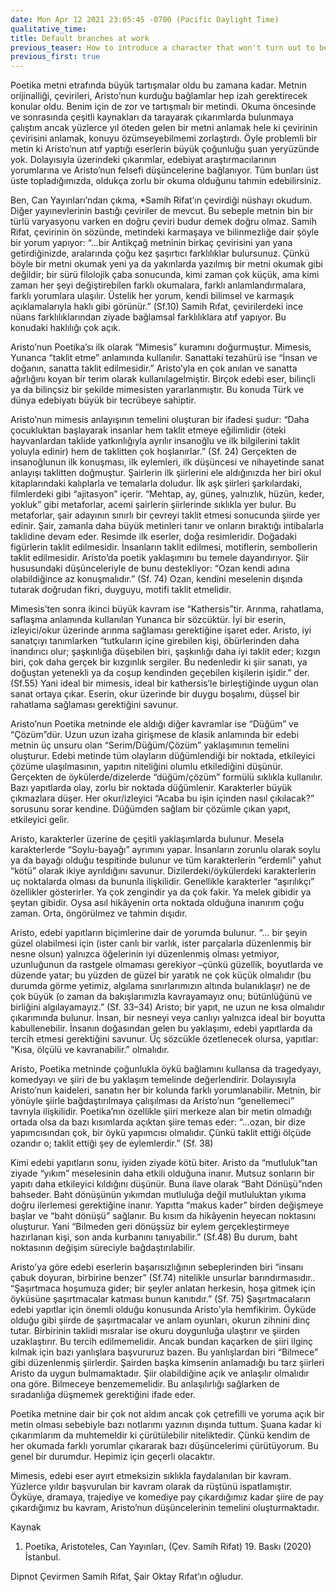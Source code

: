 ```yaml
---
date: Mon Apr 12 2021 23:05:45 -0700 (Pacific Daylight Time)
qualitative_time: 
title: Default branches at work
previous_teaser: How to introduce a character that won't turn out to be a super villain
previous_first: true
---
```

Poetika metni etrafında büyük tartışmalar oldu bu zamana kadar. Metnin orijinalliği, çevirileri, Aristo’nun kurduğu bağlamlar hep izah gerektirecek konular oldu. Benim için de zor ve tartışmalı bir metindi. Okuma öncesinde ve sonrasında çeşitli kaynakları da tarayarak çıkarımlarda bulunmaya çalıştım ancak yüzlerce yıl öteden gelen bir metni anlamak hele ki çevirinin çevirisini anlamak, konuyu özümseyebilmemi zorlaştırdı. Öyle problemli bir metin ki Aristo’nun atıf yaptığı eserlerin büyük çoğunluğu şuan yeryüzünde yok. Dolayısıyla üzerindeki çıkarımlar, edebiyat araştırmacılarının yorumlarına ve Aristo’nun felsefi düşüncelerine bağlanıyor. Tüm bunları üst üste topladığımızda, oldukça zorlu bir okuma olduğunu tahmin edebilirsiniz.

Ben, Can Yayınları’ndan çıkma, *Samih Rifat’ın çevirdiği nüshayı okudum. Diğer yayınevlerinin bastığı çeviriler de mevcut. Bu sebeple metnin bin bir türlü varyasyonu varken en doğru çeviri budur demek doğru olmaz. Samih Rifat, çevirinin ön sözünde, metindeki karmaşaya ve bilinmezliğe dair şöyle bir yorum yapıyor: “…bir Antikçağ metninin birkaç çevirisini yan yana getirdiğinizde, aralarında çoğu kez şaşırtıcı farklılıklar bulursunuz. Çünkü böyle bir metni okumak yeni ya da yakınlarda yazılmış bir metni okumak gibi değildir; bir sürü filolojik çaba sonucunda, kimi zaman çok küçük, ama kimi zaman her şeyi değiştirebilen farklı okumalara, farklı anlamlandırmalara, farklı yorumlara ulaşılır. Üstelik her yorum, kendi bilimsel ve karmaşık açıklamalarıyla haklı gibi görünür.” (Sf.10) Samih Rıfat, çevirilerdeki ince nüans farklılıklarından ziyade bağlamsal farklılıklara atıf yapıyor. Bu konudaki haklılığı çok açık.

Aristo’nun Poetika’sı ilk olarak “Mimesis” kuramını doğurmuştur. Mimesis, Yunanca “taklit etme” anlamında kullanılır. Sanattaki tezahürü ise “İnsan ve doğanın, sanatta taklit edilmesidir.” Aristo’yla en çok anılan ve sanatta ağırlığını koyan bir terim olarak kullanılagelmiştir. Birçok edebi eser, bilinçli ya da bilinçsiz bir şekilde mimesisten yararlanmıştır. Bu konuda Türk ve dünya edebiyatı büyük bir tecrübeye sahiptir.

Aristo’nun mimesis anlayışının temelini oluşturan bir ifadesi şudur: “Daha çocukluktan başlayarak insanlar hem taklit etmeye eğilimlidir (öteki hayvanlardan taklide yatkınlığıyla ayrılır insanoğlu ve ilk bilgilerini taklit yoluyla edinir) hem de taklitten çok hoşlanırlar.” (Sf. 24) Gerçekten de insanoğlunun ilk konuşması, ilk eylemleri, ilk düşüncesi ve nihayetinde sanat anlayışı taklitten doğmuştur. Şairlerin ilk şiirlerini ele aldığınızda her biri okul kitaplarındaki kalıplarla ve temalarla doludur. İlk aşk şiirleri şarkılardaki, filmlerdeki gibi “ajitasyon” içerir. “Mehtap, ay, güneş, yalnızlık, hüzün, keder, yokluk” gibi metaforlar, acemi şairlerin şiirlerinde sıklıkla yer bulur. Bu metaforlar, şair adayının sınırlı bir çevreyi taklit etmesi sonucunda şiirde yer edinir. Şair, zamanla daha büyük metinleri tanır ve onların bıraktığı intibalarla taklidine devam eder. Resimde ilk eserler, doğa resimleridir. Doğadaki figürlerin taklit edilmesidir. İnsanların taklit edilmesi, motiflerin, sembollerin taklit edilmesidir. Aristo’da poetik yaklaşımını bu temele dayandırıyor. Şiir hususundaki düşünceleriyle de bunu destekliyor: “Ozan kendi adına olabildiğince az konuşmalıdır.” (Sf. 74) Ozan, kendini meselenin dışında tutarak doğrudan fikri, duyguyu, motifi taklit etmelidir.

Mimesis’ten sonra ikinci büyük kavram ise “Kathersis”tir. Arınma, rahatlama, saflaşma anlamında kullanılan Yunanca bir sözcüktür. İyi bir eserin, izleyici/okur üzerinde arınma sağlaması gerektiğine işaret eder. Aristo, iyi sanatçıyı tanımlarken “tutkuların içine girebilen kişi, öbürlerinden daha inandırıcı olur; şaşkınlığa düşebilen biri, şaşkınlığı daha iyi taklit eder; kızgın biri, çok daha gerçek bir kızgınlık sergiler. Bu nedenledir ki şiir sanatı, ya doğuştan yetenekli ya da coşup kendinden geçebilen kişilerin işidir.” der. (Sf.55) Yani ideal bir mimesis, ideal bir kathersis’le birleştiğinde uygun olan sanat ortaya çıkar. Eserin, okur üzerinde bir duygu boşalımı, düşsel bir rahatlama sağlaması gerektiğini savunur.

Aristo’nun Poetika metninde ele aldığı diğer kavramlar ise “Düğüm” ve “Çözüm”dür. Uzun uzun izaha girişmese de klasik anlamında bir edebi metnin üç unsuru olan “Serim/Düğüm/Çözüm” yaklaşımının temelini oluşturur. Edebi metinde tüm olayların düğümlendiği bir noktada, etkileyici çözüme ulaşılmasının, yapıtın niteliğini olumlu etkilediğini düşünür. Gerçekten de öykülerde/dizelerde “düğüm/çözüm” formülü sıklıkla kullanılır. Bazı yapıtlarda olay, zorlu bir noktada düğümlenir. Karakterler büyük çıkmazlara düşer. Her okur/izleyici “Acaba bu işin içinden nasıl çıkılacak?” sorusunu sorar kendine. Düğümden sağlam bir çözümle çıkan yapıt, etkileyici gelir.

Aristo, karakterler üzerine de çeşitli yaklaşımlarda bulunur. Mesela karakterlerde “Soylu-bayağı” ayrımını yapar. İnsanların zorunlu olarak soylu ya da bayağı olduğu tespitinde bulunur ve tüm karakterlerin ”erdemli” yahut “kötü” olarak ikiye ayrıldığını savunur. Dizilerdeki/öykülerdeki karakterlerin uç noktalarda olması da bununla ilişkilidir. Genellikle karakterler “aşırılıkçı” özellikler gösterirler. Ya çok zengindir ya da çok fakir. Ya melek gibidir ya şeytan gibidir. Oysa asıl hikâyenin orta noktada olduğuna inanırım çoğu zaman. Orta, öngörülmez ve tahmin dışıdır.

Aristo, edebi yapıtların biçimlerine dair de yorumda bulunur. “… bir şeyin güzel olabilmesi için (ister canlı bir varlık, ister parçalarla düzenlenmiş bir nesne olsun) yalnızca öğelerinin iyi düzenlenmiş olması yetmiyor, uzunluğunun da rastgele olmaması gerekiyor –çünkü güzellik, boyutlarda ve düzende yatar; bu yüzden de güzel bir yaratık ne çok küçük olmalıdır (bu durumda görme yetimiz, algılama sınırlarımızın altında bulanıklaşır) ne de çok büyük (o zaman da bakışlarımızla kavrayamayız onu; bütünlüğünü ve birliğini algılayamayız.” (Sf. 33–34) Aristo; bir yapıt, ne uzun ne kısa olmalıdır çıkarımında bulunur. İnsan, bir nesneyi veya canlıyı yalnızca ideal bir boyutta kabullenebilir. İnsanın doğasından gelen bu yaklaşımı, edebi yapıtlarda da tercih etmesi gerektiğini savunur. Üç sözcükle özetlenecek olursa, yapıtlar: “Kısa, ölçülü ve kavranabilir.” olmalıdır.

Aristo, Poetika metninde çoğunlukla öykü bağlamını kullansa da tragedyayı, komedyayı ve şiiri de bu yaklaşım temelinde değerlendirir. Dolayısıyla Aristo’nun kaideleri, sanatın her bir kolunda farklı yorumlanabilir. Metnin, bir yönüyle şiirle bağdaştırılmaya çalışılması da Aristo’nun “genellemeci” tavrıyla ilişkilidir. Poetika’nın özellikle şiiri merkeze alan bir metin olmadığı ortada olsa da bazı kısımlarda açıktan şiire temas eder: “…ozan, bir dize yapımcısından çok, bir öykü yapımcısı olmalıdır. Çünkü taklit ettiği ölçüde ozandır o; taklit ettiği şey de eylemlerdir.” (Sf. 38)

Kimi edebi yapıtların sonu, iyiden ziyade kötü biter. Aristo da “mutluluk”tan ziyade “yıkım” meselesinin daha etkili olduğuna inanır. Mutsuz sonların bir yapıtı daha etkileyici kıldığını düşünür. Buna ilave olarak “Baht Dönüşü”nden bahseder. Baht dönüşünün yıkımdan mutluluğa değil mutluluktan yıkıma doğru ilerlemesi gerektiğine inanır. Yapıtta “makus kader” birden değişmeye başlar ve “baht dönüşü” sağlanır. Bu kısım da hikâyenin heyecan noktasını oluşturur. Yani “Bilmeden geri dönüşsüz bir eylem gerçekleştirmeye hazırlanan kişi, son anda kurbanını tanıyabilir.” (Sf.48) Bu durum, baht noktasının değişim süreciyle bağdaştırılabilir.

Aristo’ya göre edebi eserlerin başarısızlığının sebeplerinden biri “insanı çabuk doyuran, birbirine benzer” (Sf.74) nitelikle unsurlar barındırmasıdır.. “Şaşırtmaca hoşumuza gider; bir şeyler anlatan herkesin, hoşa gitmek için öyküsüne şaşırtmacalar katması bunun kanıtıdır.” (Sf. 75) Şaşırtmacaların edebi yapıtlar için önemli olduğu konusunda Aristo’yla hemfikirim. Öyküde olduğu gibi şiirde de şaşırtmacalar ve anlam oyunları, okurun zihnini dinç tutar. Birbirinin taklidi mısralar ise okuru doygunluğa ulaştırır ve şiirden uzaklaştırır. Bu tercih edilmemelidir. Ancak bundan kaçarken de şiiri ilginç kılmak için bazı yanlışlara başvururuz bazen. Bu yanlışlardan biri “Bilmece” gibi düzenlenmiş şiirlerdir. Şairden başka kimsenin anlamadığı bu tarz şiirleri Aristo da uygun bulmamaktadır. Şiir olabildiğine açık ve anlaşılır olmalıdır ona göre. Bilmeceye benzememelidir. Bu anlaşılırlığı sağlarken de sıradanlığa düşmemek gerektiğini ifade eder.

Poetika metnine dair bir çok not aldım ancak çok çetrefilli ve yoruma açık bir metin olması sebebiyle bazı notlarımı yazının dışında tuttum. Şuana kadar ki çıkarımlarım da muhtemeldir ki çürütülebilir niteliktedir. Çünkü kendim de her okumada farklı yorumlar çıkararak bazı düşüncelerimi çürütüyorum. Bu genel bir durumdur. Hepimiz için geçerli olacaktır.

Mimesis, edebi eser ayırt etmeksizin sıklıkla faydalanılan bir kavram. Yüzlerce yıldır başvurulan bir kavram olarak da rüştünü ispatlamıştır. Öyküye, dramaya, trajediye ve komediye pay çıkardığımız kadar şiire de pay çıkardığımız bu kavram, Aristo’nun düşüncelerinin temelini oluşturmaktadır.

Kaynak
1) Poetika, Aristoteles, Can Yayınları, (Çev. Samih Rifat) 19. Baskı (2020) İstanbul.

Dipnot
 Çevirmen Samih Rifat, Şair Oktay Rıfat’ın oğludur.

